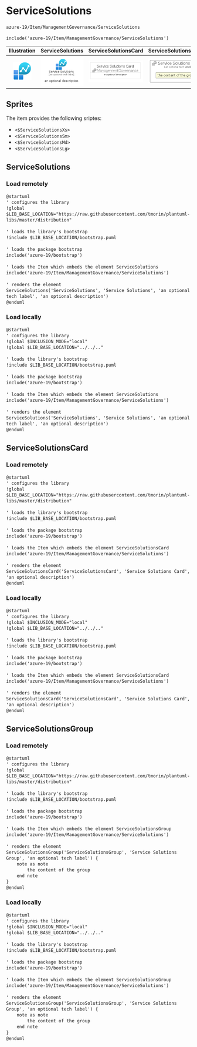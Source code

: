# ServiceSolutions


```text
azure-19/Item/ManagementGovernance/ServiceSolutions
```

```text
include('azure-19/Item/ManagementGovernance/ServiceSolutions')
```



| Illustration | ServiceSolutions | ServiceSolutionsCard | ServiceSolutionsGroup |
| :---: | :---: | :---: | :---: |
| ![illustration for Illustration](../../../azure-19/Item/ManagementGovernance/ServiceSolutions.png) | ![illustration for ServiceSolutions](../../../azure-19/Item/ManagementGovernance/ServiceSolutions.Local.png) | ![illustration for ServiceSolutionsCard](../../../azure-19/Item/ManagementGovernance/ServiceSolutionsCard.Local.png) | ![illustration for ServiceSolutionsGroup](../../../azure-19/Item/ManagementGovernance/ServiceSolutionsGroup.Local.png) |



## Sprites
The item provides the following sriptes:

- `<$ServiceSolutionsXs>`
- `<$ServiceSolutionsSm>`
- `<$ServiceSolutionsMd>`
- `<$ServiceSolutionsLg>`





## ServiceSolutions

### Load remotely
```plantuml
@startuml
' configures the library
!global $LIB_BASE_LOCATION="https://raw.githubusercontent.com/tmorin/plantuml-libs/master/distribution"

' loads the library's bootstrap
!include $LIB_BASE_LOCATION/bootstrap.puml

' loads the package bootstrap
include('azure-19/bootstrap')

' loads the Item which embeds the element ServiceSolutions
include('azure-19/Item/ManagementGovernance/ServiceSolutions')

' renders the element
ServiceSolutions('ServiceSolutions', 'Service Solutions', 'an optional tech label', 'an optional description')
@enduml
```

### Load locally
```plantuml
@startuml
' configures the library
!global $INCLUSION_MODE="local"
!global $LIB_BASE_LOCATION="../../.."

' loads the library's bootstrap
!include $LIB_BASE_LOCATION/bootstrap.puml

' loads the package bootstrap
include('azure-19/bootstrap')

' loads the Item which embeds the element ServiceSolutions
include('azure-19/Item/ManagementGovernance/ServiceSolutions')

' renders the element
ServiceSolutions('ServiceSolutions', 'Service Solutions', 'an optional tech label', 'an optional description')
@enduml
```

## ServiceSolutionsCard

### Load remotely
```plantuml
@startuml
' configures the library
!global $LIB_BASE_LOCATION="https://raw.githubusercontent.com/tmorin/plantuml-libs/master/distribution"

' loads the library's bootstrap
!include $LIB_BASE_LOCATION/bootstrap.puml

' loads the package bootstrap
include('azure-19/bootstrap')

' loads the Item which embeds the element ServiceSolutionsCard
include('azure-19/Item/ManagementGovernance/ServiceSolutions')

' renders the element
ServiceSolutionsCard('ServiceSolutionsCard', 'Service Solutions Card', 'an optional description')
@enduml
```

### Load locally
```plantuml
@startuml
' configures the library
!global $INCLUSION_MODE="local"
!global $LIB_BASE_LOCATION="../../.."

' loads the library's bootstrap
!include $LIB_BASE_LOCATION/bootstrap.puml

' loads the package bootstrap
include('azure-19/bootstrap')

' loads the Item which embeds the element ServiceSolutionsCard
include('azure-19/Item/ManagementGovernance/ServiceSolutions')

' renders the element
ServiceSolutionsCard('ServiceSolutionsCard', 'Service Solutions Card', 'an optional description')
@enduml
```

## ServiceSolutionsGroup

### Load remotely
```plantuml
@startuml
' configures the library
!global $LIB_BASE_LOCATION="https://raw.githubusercontent.com/tmorin/plantuml-libs/master/distribution"

' loads the library's bootstrap
!include $LIB_BASE_LOCATION/bootstrap.puml

' loads the package bootstrap
include('azure-19/bootstrap')

' loads the Item which embeds the element ServiceSolutionsGroup
include('azure-19/Item/ManagementGovernance/ServiceSolutions')

' renders the element
ServiceSolutionsGroup('ServiceSolutionsGroup', 'Service Solutions Group', 'an optional tech label') {
    note as note
        the content of the group
    end note
}
@enduml
```

### Load locally
```plantuml
@startuml
' configures the library
!global $INCLUSION_MODE="local"
!global $LIB_BASE_LOCATION="../../.."

' loads the library's bootstrap
!include $LIB_BASE_LOCATION/bootstrap.puml

' loads the package bootstrap
include('azure-19/bootstrap')

' loads the Item which embeds the element ServiceSolutionsGroup
include('azure-19/Item/ManagementGovernance/ServiceSolutions')

' renders the element
ServiceSolutionsGroup('ServiceSolutionsGroup', 'Service Solutions Group', 'an optional tech label') {
    note as note
        the content of the group
    end note
}
@enduml
```

